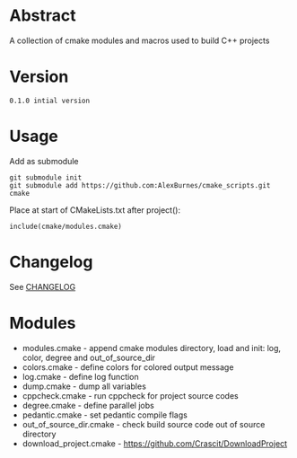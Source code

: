 # Abstract

A collection of cmake modules and macros used to build C++ projects

# Version

    0.1.0 intial version

# Usage

Add as submodule

    git submodule init
    git submodule add https://github.com:AlexBurnes/cmake_scripts.git cmake

Place at start of CMakeLists.txt after project():

    include(cmake/modules.cmake)

# Changelog

See [CHANGELOG](CHANGELOG.md)


# Modules

* modules.cmake - append cmake modules directory, load and init: log, color, degree and out_of_source_dir
* colors.cmake - define colors for colored output message
* log.cmake - define log function
* dump.cmake - dump all variables 
* cppcheck.cmake - run cppcheck for project source codes
* degree.cmake  - define parallel jobs
* pedantic.cmake - set pedantic compile flags
* out_of_source_dir.cmake - check build source code out of source directory
* download_project.cmake - https://github.com/Crascit/DownloadProject
